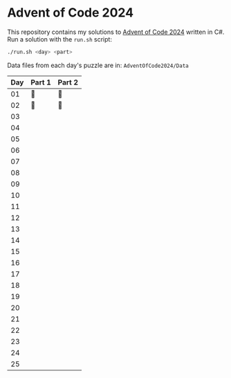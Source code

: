 # Advent of Code 2024

This repository contains my solutions to [Advent of Code 2024](https://adventofcode.com) written in C#. Run a solution with the `run.sh` script:

```bash
./run.sh <day> <part>
```

Data files from each day's puzzle are in: `AdventOfCode2024/Data`

| Day | Part 1 | Part 2 |
| --- | ------ | ------ |
| 01  | 🌲     | 🎄     |
| 02  | 🦌     | 🦌     |
| 03  |        |        |
| 04  |        |        |
| 05  |        |        |
| 06  |        |        |
| 07  |        |        |
| 08  |        |        |
| 09  |        |        |
| 10  |        |        |
| 11  |        |        |
| 12  |        |        |
| 13  |        |        |
| 14  |        |        |
| 15  |        |        |
| 16  |        |        |
| 17  |        |        |
| 18  |        |        |
| 19  |        |        |
| 20  |        |        |
| 21  |        |        |
| 22  |        |        |
| 23  |        |        |
| 24  |        |        |
| 25  |        |        |
